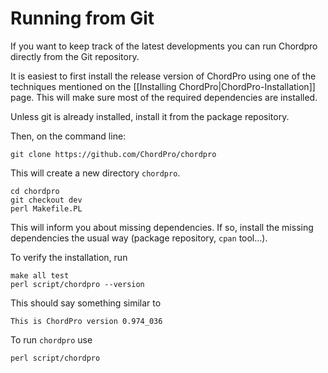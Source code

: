 # Running from Git

If you want to keep track of the latest developments you can run
Chordpro directly from the Git repository.

It is easiest to first install the release version of ChordPro using
one of the techniques mentioned on the [[Installing
ChordPro|ChordPro-Installation]] page. This will make sure most of the
required dependencies are installed.

Unless git is already installed, install it from the package repository.

Then, on the command line:

    git clone https://github.com/ChordPro/chordpro

This will create a new directory `chordpro`.

    cd chordpro
    git checkout dev
	perl Makefile.PL
	
This will inform you about missing dependencies. If so, install the
missing dependencies the usual way (package repository, `cpan` tool...).
	
To verify the installation, run

	make all test
    perl script/chordpro --version

This should say something similar to

    This is ChordPro version 0.974_036

To run `chordpro` use

	perl script/chordpro 
